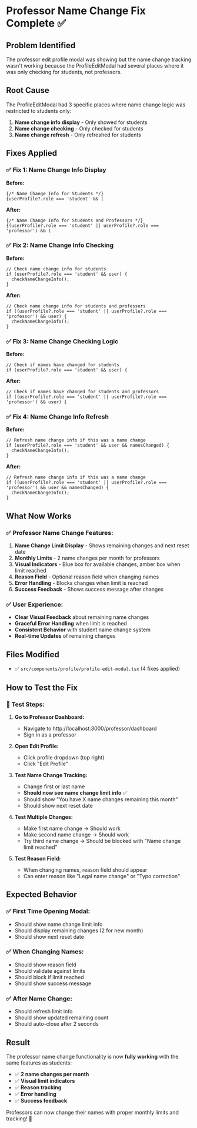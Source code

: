 # Professor Name Change Fix Complete ✅

## Problem Identified
The professor edit profile modal was showing but the name change tracking wasn't working because the ProfileEditModal had several places where it was only checking for students, not professors.

## Root Cause
The ProfileEditModal had 3 specific places where name change logic was restricted to students only:

1. **Name change info display** - Only showed for students
2. **Name change checking** - Only checked for students  
3. **Name change refresh** - Only refreshed for students

## Fixes Applied

### ✅ **Fix 1: Name Change Info Display**
**Before:**
```tsx
{/* Name Change Info for Students */}
{userProfile?.role === 'student' && (
```

**After:**
```tsx
{/* Name Change Info for Students and Professors */}
{(userProfile?.role === 'student' || userProfile?.role === 'professor') && (
```

### ✅ **Fix 2: Name Change Info Checking**
**Before:**
```tsx
// Check name change info for students
if (userProfile?.role === 'student' && user) {
  checkNameChangeInfo();
}
```

**After:**
```tsx
// Check name change info for students and professors
if ((userProfile?.role === 'student' || userProfile?.role === 'professor') && user) {
  checkNameChangeInfo();
}
```

### ✅ **Fix 3: Name Change Checking Logic**
**Before:**
```tsx
// Check if names have changed for students
if (userProfile?.role === 'student' && user) {
```

**After:**
```tsx
// Check if names have changed for students and professors
if ((userProfile?.role === 'student' || userProfile?.role === 'professor') && user) {
```

### ✅ **Fix 4: Name Change Info Refresh**
**Before:**
```tsx
// Refresh name change info if this was a name change
if (userProfile?.role === 'student' && user && namesChanged) {
  checkNameChangeInfo();
}
```

**After:**
```tsx
// Refresh name change info if this was a name change
if ((userProfile?.role === 'student' || userProfile?.role === 'professor') && user && namesChanged) {
  checkNameChangeInfo();
}
```

## What Now Works

### ✅ **Professor Name Change Features:**
1. **Name Change Limit Display** - Shows remaining changes and next reset date
2. **Monthly Limits** - 2 name changes per month for professors
3. **Visual Indicators** - Blue box for available changes, amber box when limit reached
4. **Reason Field** - Optional reason field when changing names
5. **Error Handling** - Blocks changes when limit is reached
6. **Success Feedback** - Shows success message after changes

### ✅ **User Experience:**
- **Clear Visual Feedback** about remaining name changes
- **Graceful Error Handling** when limit is reached
- **Consistent Behavior** with student name change system
- **Real-time Updates** of remaining changes

## Files Modified

- ✅ `src/components/profile/profile-edit-modal.tsx` (4 fixes applied)

## How to Test the Fix

### 🧪 **Test Steps:**

1. **Go to Professor Dashboard:**
   - Navigate to http://localhost:3000/professor/dashboard
   - Sign in as a professor

2. **Open Edit Profile:**
   - Click profile dropdown (top right)
   - Click "Edit Profile"

3. **Test Name Change Tracking:**
   - Change first or last name
   - **Should now see name change limit info** ✅
   - Should show "You have X name changes remaining this month"
   - Should show next reset date

4. **Test Multiple Changes:**
   - Make first name change → Should work
   - Make second name change → Should work
   - Try third name change → Should be blocked with "Name change limit reached"

5. **Test Reason Field:**
   - When changing names, reason field should appear
   - Can enter reason like "Legal name change" or "Typo correction"

## Expected Behavior

### ✅ **First Time Opening Modal:**
- Should show name change limit info
- Should display remaining changes (2 for new month)
- Should show next reset date

### ✅ **When Changing Names:**
- Should show reason field
- Should validate against limits
- Should block if limit reached
- Should show success message

### ✅ **After Name Change:**
- Should refresh limit info
- Should show updated remaining count
- Should auto-close after 2 seconds

## Result

The professor name change functionality is now **fully working** with the same features as students:

- ✅ **2 name changes per month**
- ✅ **Visual limit indicators**
- ✅ **Reason tracking**
- ✅ **Error handling**
- ✅ **Success feedback**

Professors can now change their names with proper monthly limits and tracking! 🎉
